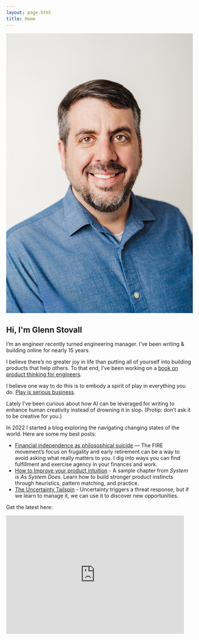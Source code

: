 ```yaml
---
layout: page.html
title: Home
---
```


<p style="text-align:center;">
  <img src="/assets/images/headshot.jpg" alt="Glenn Stovall headshot" class="home-headshot" />
</p>

## Hi, I'm Glenn Stovall
I’m an engineer recently turned engineering manager. I’ve been writing & building online for nearly 15 years.

I believe there’s no greater joy in life than putting all of yourself into building products that help others. To that end, I’ve been working on a [book on product thinking for engineers](https://www.statetransition.co/p/why-im-writing-a-book-for-engineers).

I believe one way to do this is to embody a spirit of play in everything you do. [Play is serious business](https://www.statetransition.co/p/play-is-serious-business).

Lately I’ve been curious about how AI can be leveraged for writing to enhance human creativity instead of drowning it in slop. (Protip: don’t ask it to be creative for you.)

In 2022 I started a blog exploring the navigating changing states of the world. Here are some my best posts:

- [Financial independence as philosophical suicide](https://www.statetransition.co/p/financial-independence-as-philosophical) — The FIRE movement’s focus on frugality and early retirement can be a way to avoid asking what really matters to you. I dig into ways you can find fulfillment and exercise agency in your finances and work.
- [How to Improve your product intuition](https://www.statetransition.co/p/how-to-improve-your-product-intuition) - A sample chapter from *System is As System Does*. Learn how to build stronger product instincts through heuristics, pattern matching, and practice.
- [The Uncertainty Tailspin](https://www.statetransition.co/p/the-uncertainty-tailspin) - Uncertainty triggers a threat response, but if we learn to manage it, we can use it to discover new opportunities.

Get the latest here:

<iframe src="https://www.statetransition.co/embed" width="480" height="320" style="border:0px solid #fffff8; background:#fffff8;" frameborder="0" scrolling="no"></iframe>
